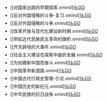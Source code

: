 - [[对国家出路的早期探索.xmind]][♿GO](https://github.com/FourteenD/Note/blob/main/自考/资料/KM01-中国近现代史纲要/04-XMIND-中国近代史纲要思维导图/XMIND思维导图/对国家出路的早期探索.xmind)
- [[反对外国侵略的斗争-复习.xmind]][♿GO](https://github.com/FourteenD/Note/blob/main/自考/资料/KM01-中国近现代史纲要/04-XMIND-中国近代史纲要思维导图/XMIND思维导图/反对外国侵略的斗争-复习.xmind)
- [[反对外国侵略的斗争.xmind]][♿GO](https://github.com/FourteenD/Note/blob/main/自考/资料/KM01-中国近现代史纲要/04-XMIND-中国近代史纲要思维导图/XMIND思维导图/反对外国侵略的斗争.xmind)
- [[改革开放与现代化建设新时期.xmind]][♿GO](https://github.com/FourteenD/Note/blob/main/自考/资料/KM01-中国近现代史纲要/04-XMIND-中国近代史纲要思维导图/XMIND思维导图/改革开放与现代化建设新时期.xmind)
- [[举起近代民族民主革命的旗帜.xmind]][♿GO](https://github.com/FourteenD/Note/blob/main/自考/资料/KM01-中国近现代史纲要/04-XMIND-中国近代史纲要思维导图/XMIND思维导图/举起近代民族民主革命的旗帜.xmind)
- [[开天辟地的大事件.xmind]][♿GO](https://github.com/FourteenD/Note/blob/main/自考/资料/KM01-中国近现代史纲要/04-XMIND-中国近代史纲要思维导图/XMIND思维导图/开天辟地的大事件.xmind)
- [[社会主义建设在探索中曲折发展.xmind]][♿GO](https://github.com/FourteenD/Note/blob/main/自考/资料/KM01-中国近现代史纲要/04-XMIND-中国近代史纲要思维导图/XMIND思维导图/社会主义建设在探索中曲折发展.xmind)
- [[为创建新中国而奋斗.xmind]][♿GO](https://github.com/FourteenD/Note/blob/main/自考/资料/KM01-中国近现代史纲要/04-XMIND-中国近代史纲要思维导图/XMIND思维导图/为创建新中国而奋斗.xmind)
- [[中国革命新道路.xmind]][♿GO](https://github.com/FourteenD/Note/blob/main/自考/资料/KM01-中国近现代史纲要/04-XMIND-中国近代史纲要思维导图/XMIND思维导图/中国革命新道路.xmind)
- [[中国古代行政史管理-引论.xmind]][♿GO](https://github.com/FourteenD/Note/blob/main/自考/资料/KM01-中国近现代史纲要/04-XMIND-中国近代史纲要思维导图/XMIND思维导图/中国古代行政史管理-引论.xmind)
- [[中国历史的新纪元.xmind]][♿GO](https://github.com/FourteenD/Note/blob/main/自考/资料/KM01-中国近现代史纲要/04-XMIND-中国近代史纲要思维导图/XMIND思维导图/中国历史的新纪元.xmind)
- [[中华民族的抗日战争.xmind]][♿GO](https://github.com/FourteenD/Note/blob/main/自考/资料/KM01-中国近现代史纲要/04-XMIND-中国近代史纲要思维导图/XMIND思维导图/中华民族的抗日战争.xmind)
